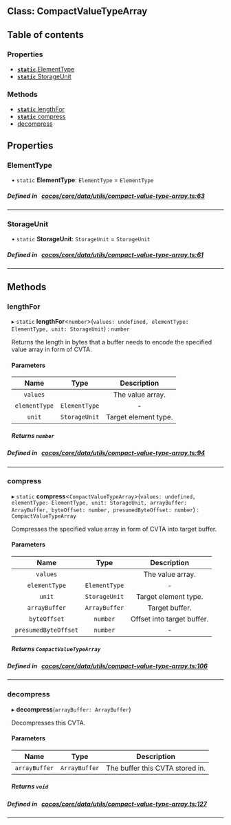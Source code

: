 
## Class: CompactValueTypeArray





<div class="table-of-content">
<h2>Table of contents</h2>


### Properties

- [ **`static`**  ElementType](#ElementType)
- [ **`static`**  StorageUnit](#StorageUnit)

### Methods

- [ **`static`**  lengthFor](#lengthFor)
- [ **`static`**  compress](#compress)
- [ decompress](#decompress)
</div>

## Properties


### ElementType
<div style="margin-left: 10px;">




• `static` **ElementType**:
`ElementType`  = `ElementType`
</div>

##### Defined in &nbsp;   [cocos/core/data/utils/compact-value-type-array.ts:63](https://github.com/cocos-creator/engine/blob/c7bf6b8a9/cocos/core/data/utils/compact-value-type-array.ts#L63)&nbsp;


___


### StorageUnit
<div style="margin-left: 10px;">




• `static` **StorageUnit**:
`StorageUnit`  = `StorageUnit`
</div>

##### Defined in &nbsp;   [cocos/core/data/utils/compact-value-type-array.ts:61](https://github.com/cocos-creator/engine/blob/c7bf6b8a9/cocos/core/data/utils/compact-value-type-array.ts#L61)&nbsp;


___

<!---->
## Methods

### lengthFor

<div style="margin-left: 10px;">

▸ `static`  **lengthFor**<`number`\>(`values: undefined, elementType: ElementType, unit: StorageUnit`) : `number`


Returns the length in bytes that a buffer needs to encode the specified value array in form of CVTA.

#### Parameters

| Name | Type | Description |
| :------: | :------: | :------: |
| `values` |  | The value array.  |
| `elementType` | `ElementType` | - |
| `unit` | `StorageUnit` | Target element type.  |


##### Returns `number`
</div>

##### Defined in &nbsp;   [cocos/core/data/utils/compact-value-type-array.ts:94](https://github.com/cocos-creator/engine/blob/c7bf6b8a9/cocos/core/data/utils/compact-value-type-array.ts#L94)&nbsp;
___
### compress

<div style="margin-left: 10px;">

▸ `static`  **compress**<`CompactValueTypeArray`\>(`values: undefined, elementType: ElementType, unit: StorageUnit, arrayBuffer: ArrayBuffer, byteOffset: number, presumedByteOffset: number`) : `CompactValueTypeArray`


Compresses the specified value array in form of CVTA into target buffer.

#### Parameters

| Name | Type | Description |
| :------: | :------: | :------: |
| `values` |  | The value array.  |
| `elementType` | `ElementType` | - |
| `unit` | `StorageUnit` | Target element type.  |
| `arrayBuffer` | `ArrayBuffer` | Target buffer.  |
| `byteOffset` | `number` | Offset into target buffer.  |
| `presumedByteOffset` | `number` | - |


##### Returns `CompactValueTypeArray`
</div>

##### Defined in &nbsp;   [cocos/core/data/utils/compact-value-type-array.ts:106](https://github.com/cocos-creator/engine/blob/c7bf6b8a9/cocos/core/data/utils/compact-value-type-array.ts#L106)&nbsp;
___
### decompress

<div style="margin-left: 10px;">

▸   **decompress**(`arrayBuffer: ArrayBuffer`)


Decompresses this CVTA.

#### Parameters

| Name | Type | Description |
| :------: | :------: | :------: |
| `arrayBuffer` | `ArrayBuffer` | The buffer this CVTA stored in.  |


##### Returns `void`
</div>

##### Defined in &nbsp;   [cocos/core/data/utils/compact-value-type-array.ts:127](https://github.com/cocos-creator/engine/blob/c7bf6b8a9/cocos/core/data/utils/compact-value-type-array.ts#L127)&nbsp;
___
<!---->



